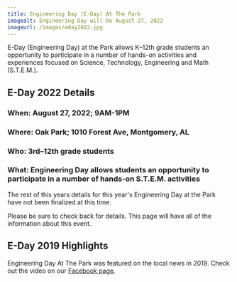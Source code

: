 ```yaml
---
title: Engineering Day (E-Day) At The Park
imagealt: Engineering Day will be August 27, 2022
imageurl: /images/eday2022.jpg
---
```


E-Day (Engineering Day) at the Park allows K–12th grade students an opportunity to participate in a number of
hands-on activities and experiences focused on Science, Technology, Engineering and Math (S.T.E.M.).

## E-Day 2022 Details

### When: August 27, 2022; 9AM-1PM

### Where: Oak Park; 1010 Forest Ave, Montgomery, AL

### Who: 3rd–12th grade students

### What: Engineering Day allows students an opportunity to participate in a number of hands-on S.T.E.M. activities

The rest of this years 
details for this year's Engineering Day at the Park have not been finalized at this time. 

Please be sure to check back for details. This page will have all of the information about 
this event.

## E-Day 2019 Highlights

Engineering Day At The Park was featured on the local news in 2019. Check out the video on our 
<a href="https://www.facebook.com/watch/?v=373769769954484&extid=bYnyVhue16YMG869" 
target="_blank">Facebook page</a>.
